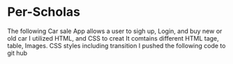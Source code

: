 # Per-Scholas
The following Car sale App allows a user to sigh up, Login, and buy new or old car 
I utilized HTML, and CSS to creat
It comtains different HTML tage, table, Images. CSS styles including transition
I pushed the following code to git hub